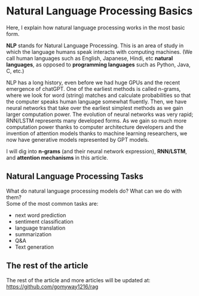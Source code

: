 # Natural Language Processing Basics
Here, I explain how natural language processing works in the most basic form. 

**NLP** stands for Natural Language Processing. This is an area of study in which the language humans speak interacts with computing machines. (We call human languages such as English, Japanese, Hindi, etc **natural languages**, as opposed to **programming languages** such as Python, Java, C, etc.) 

NLP has a long history, even before we had huge GPUs and the recent emergence of chatGPT.
One of the earliest methods is called n-grams, where we look for word (string) matches and calculate probabilities so that the computer speaks human language somewhat fluently. Then, we have neural networks that take over the earliest simplest methods as we gain larger computation power. The evolution of neural networks was very rapid; RNN/LSTM represents many developed forms. As we gain so much more computation power thanks to computer architecture developers and the invention of attention models thanks to machine learning researchers, we now have generative models represented by GPT models.

I will dig into **n-grams** (and their neural network expression), **RNN/LSTM**, and **attention mechanisms** in this article.


## Natural Language Processing Tasks
What do natural language processing models do? What can we do with them? \
Some of the most common tasks are: 
- next word prediction
- sentiment classification
- language translation
- summarization
- Q&A
- Text generation


## The rest of the article
The rest of the article and more articles will be updated at: https://github.com/gomyway1216/rag

